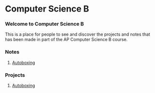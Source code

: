 #  Computer Science B 
### Welcome to Computer Science B
This is a place for people to see and discover the projects and notes that has been made in part of the AP Computer Science B course.

### **Notes**
1. [Autoboxing](https://drive.google.com/drive/folders/11nd7zzUdncKvGJQdJm4OtHCZ7VTM-0Mv?usp=sharing)

### **Projects**
1. [Autoboxing](https://drive.google.com/drive/folders/1sMZiyPvZ06plt5pGDwB1n1F-sOB08gQB?usp=sharing)
